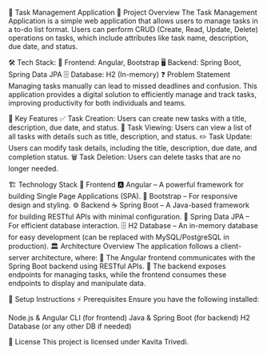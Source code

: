 📝 Task Management Application
🚀 Project Overview
The Task Management Application is a simple web application that allows users to manage tasks in a to-do list format. Users can perform CRUD (Create, Read, Update, Delete) operations on tasks, which include attributes like task name, description, due date, and status.

🛠 Tech Stack:
🎨 Frontend: Angular, Bootstrap
🖥 Backend: Spring Boot, Spring Data JPA
🗄 Database: H2 (In-memory)
❓ Problem Statement
Managing tasks manually can lead to missed deadlines and confusion. This application provides a digital solution to efficiently manage and track tasks, improving productivity for both individuals and teams.

🔑 Key Features
✅ Task Creation: Users can create new tasks with a title, description, due date, and status.
👀 Task Viewing: Users can view a list of all tasks with details such as title, description, and status.
✏️ Task Update: Users can modify task details, including the title, description, due date, and completion status.
🗑 Task Deletion: Users can delete tasks that are no longer needed.

🏗 Technology Stack
🎨 Frontend
🅰️ Angular – A powerful framework for building Single Page Applications (SPA).
🎨 Bootstrap – For responsive design and styling.
⚙ Backend
☕ Spring Boot – A Java-based framework for building RESTful APIs with minimal configuration.
📂 Spring Data JPA – For efficient database interaction.
🗄 H2 Database – An in-memory database for easy development (can be replaced with MySQL/PostgreSQL in production).
🏛 Architecture Overview
The application follows a client-server architecture, where:
📡 The Angular frontend communicates with the Spring Boot backend using RESTful APIs.
🔗 The backend exposes endpoints for managing tasks, while the frontend consumes these endpoints to display and manipulate data.

📌 Setup Instructions
⚡ Prerequisites
Ensure you have the following installed:

Node.js & Angular CLI (for frontend)
Java & Spring Boot (for backend)
H2 Database (or any other DB if needed)



📜 License
This project is licensed under Kavita Trivedi.

